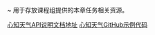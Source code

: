 ~ 用于存放课程组提供的本章任务相关资源。


[心知天气API说明文档地址](https://www.seniverse.com/doc)
[心知天气GitHub示例代码](https://github.com/seniverse/seniverse-api-demos)
